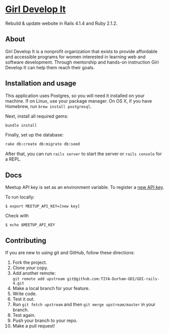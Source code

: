# [Girl Develop It](http://girl-develop-it.herokuapp.com)

Rebuild & update website in Rails 4.1.4 and Ruby 2.1.2.


## About

Girl Develop It is a nonprofit organization that exists to provide affordable and accessible programs for women interested in learning web and software development. Through mentorship and hands-on instruction Girl Develop It can help them reach their goals.


## Installation and usage

This application uses Postgres, so you will need it installed on your machine. If on Linux, use your package manager.
On OS X, if you have Homebrew, run `brew install postgresql`.

Next, install all required gems:

```sh
bundle install
```

Finally, set up the database:

```sh
rake db:create db:migrate db:seed
```

After that, you can run `rails server` to start the server or `rails console` for a REPL.


## Docs

Meetup API key is set as an environment variable. To register a [new API key](https://secure.meetup.com/meetup_api/key/).

To run locally:
```
$ export MEETUP_API_KEY=[new key]
```

Check with
```
$ echo $MEETUP_API_KEY
```


## Contributing

If you are new to using git and GitHub, follow these directions:

1. Fork the project.
2. Clone _your_ copy.
3. Add another remote:  
   `git remote add upstream git@github.com:TIYA-Durham-GDI/GDI-rails-4.git`
4. Make a local branch for your feature.
5. Write code.
6. Test it out.
7. Run `git fetch upstream` and then `git merge upstream/master` in your branch.
8. Test again.
9. Push your branch to your repo.
10. Make a pull request!
